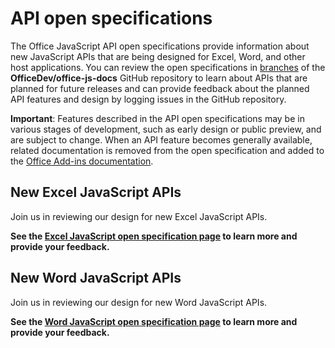 # API open specifications 

The Office JavaScript API open specifications provide information about new JavaScript APIs that are being designed for Excel, Word, and other host applications. You can review the open specifications in [branches](https://github.com/OfficeDev/office-js-docs/branches/all) of the **OfficeDev/office-js-docs** GitHub repository to learn about APIs that are planned for future releases and can provide feedback about the planned API features and design by logging issues in the GitHub repository.

**Important**: Features described in the API open specifications may be in various stages of development, such as early design or public preview, and are subject to change. When an API feature becomes generally available, related documentation is removed from the open specification and added to the [Office Add-ins documentation](https://docs.microsoft.com/en-us/office/dev/add-ins/). 

## New Excel JavaScript APIs

Join us in reviewing our design for new Excel JavaScript APIs. 

**See the [Excel JavaScript open specification page](https://github.com/OfficeDev/office-js-docs/tree/ExcelJs_OpenSpec) to learn more and provide your feedback.**

## New Word JavaScript APIs

Join us in reviewing our design for new Word JavaScript APIs. 

**See the [Word JavaScript open specification page](https://github.com/OfficeDev/office-js-docs/tree/WordJs_OpenSpec) to learn more and provide your feedback.**
